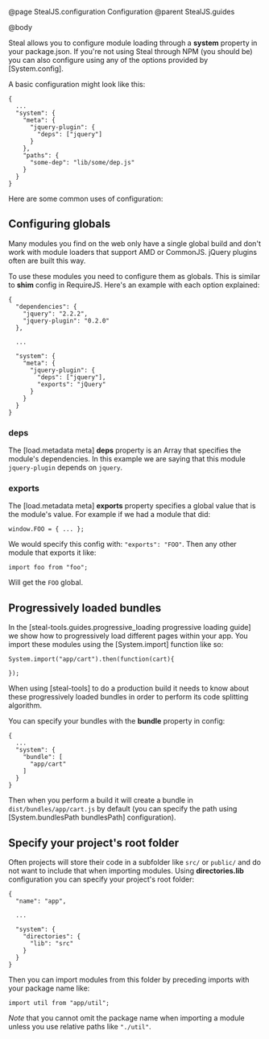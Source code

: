 @page StealJS.configuration Configuration
@parent StealJS.guides

@body

Steal allows you to configure module loading through a **system** property in your package.json. If you're not using Steal through NPM (you should be) you can also configure using any of the options provided by [System.config].

A basic configuration might look like this:

```
{
  ...
  "system": {
    "meta": {
	  "jquery-plugin": {
        "deps": ["jquery"]
      }
	},
	"paths": {
      "some-dep": "lib/some/dep.js"
	}
  }
}
```

Here are some common uses of configuration:

## Configuring globals

Many modules you find on the web only have a single global build and don't work with module loaders that support AMD or CommonJS. jQuery plugins often are built this way.

To use these modules you need to configure them as globals. This is similar to **shim** config in RequireJS. Here's an example with each option explained:

```
{
  "dependencies": {
    "jquery": "2.2.2",
    "jquery-plugin": "0.2.0"
  },

  ...

  "system": {
    "meta": {
      "jquery-plugin": {
        "deps": ["jquery"],
        "exports": "jQuery"
      }
    }
  }
}
```

### deps

The [load.metadata meta] **deps** property is an Array that specifies the module's dependencies. In this example we are saying that this module `jquery-plugin` depends on `jquery`.

### exports

The [load.metadata meta] **exports** property specifies a global value that is the module's value. For example if we had a module that did:

```
window.FOO = { ... };
```

We would specify this config with: `"exports": "FOO"`.  Then any other module that exports it like:

```
import foo from "foo";
```

Will get the `FOO` global.

## Progressively loaded bundles

In the [steal-tools.guides.progressive_loading progressive loading guide] we show how to progressively load different pages within your app. You import these modules using the [System.import] function like so:

```
System.import("app/cart").then(function(cart){

});
```

When using [steal-tools] to do a production build it needs to know about these progressively loaded bundles in order to perform its code splitting algorithm.

You can specify your bundles with the **bundle** property in config:

```
{
  ...
  "system": {
    "bundle": [
      "app/cart"
	]
  }
}
```

Then when you perform a build it will create a bundle in `dist/bundles/app/cart.js` by default (you can specify the path using [System.bundlesPath bundlesPath] configuration).

## Specify your project's root folder

Often projects will store their code in a subfolder like `src/` or `public/` and do not want to include that when importing modules. Using **directories.lib** configuration you can specify your project's root folder:

```
{
  "name": "app",

  ...

  "system": {
    "directories": {
      "lib": "src"
    }
  }
}
```

Then you can import modules from this folder by preceding imports with your package name like:

```
import util from "app/util";
```

*Note* that you cannot omit the package name when importing a module unless you use relative paths like `"./util"`.
